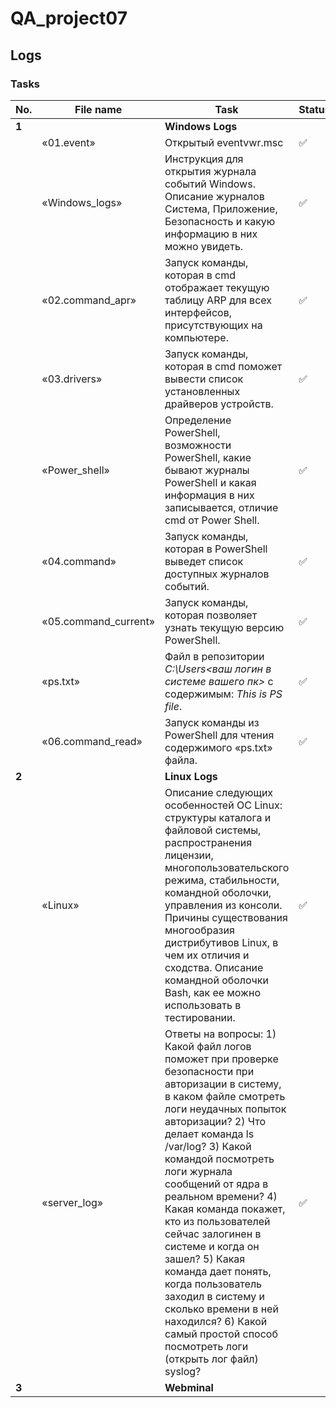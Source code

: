 # QA_project07
Logs
---

 <h3>Tasks</h3>
 
| No. | File name | Task | Status |
| --- | ----------------------| --------------------------------------------------------------------------- | ------ |
| **1** |  | **Windows Logs** | |
| | «01.event» | Открытый eventvwr.msc | ✅ |
| | «Windows_logs» | Инструкция для открытия журнала событий Windows. Описание журналов Система, Приложение, Безопасность и какую информацию в них можно увидеть. | ✅ |
| | «02.command_apr» | Запуск команды, которая в cmd отображает текущую таблицу ARP для всех интерфейсов, присутcтвующих на компьютере. | ✅ |
| | «03.drivers» | Запуск команды, которая в cmd поможет вывести список установленных драйверов устройств. | ✅ |
| | «Power_shell» | Определение PowerShell, возможности PowerShell, какие бывают журналы PowerShell и какая информация в них записывается, отличие cmd от Power Shell. | ✅ |
| | «04.command» | Запуск команды, которая в PowerShell выведет список доступных журналов событий. | ✅ |
| | «05.command_current» | Запуск команды, которая позволяет узнать текущую версию PowerShell. | ✅ |
| | «ps.txt» | Файл в репозитории *C:\Users<ваш логин в системе вашего пк>* с содержимым: *This is PS file*. | ✅ |
| | «06.command_read» | Запуск команды из PowerShell для чтения содержимого «ps.txt» файла. | ✅ |
| **2** |  | **Linux Logs** | |
| | «Linux» | Описание следующих особенностей ОС Linux: структуры каталога и файловой системы, распространения лицензии, многопользовательского режима, стабильности, командной оболочки, управления из консоли. Причины существования многообразия дистрибутивов Linux, в чем их отличия и сходства. Описание командной оболочки Bash, как ее можно использовать в тестировании. | ✅ |
 | | «server_log» | Ответы на вопросы: 1) Какой файл логов поможет при проверке безопасности при авторизации в систему, в каком файле смотреть логи неудачных попыток авторизации? 2) Что делает команда ls /var/log? 3) Какой командой посмотреть логи журнала сообщений от ядра в реальном времени? 4) Какая команда покажет, кто из пользователей сейчас залогинен в системе и когда он зашел? 5) Какая команда дает понять, когда пользователь заходил в систему и сколько времени в ней находился? 6) Какой самый простой способ посмотреть логи (открыть лог файл) syslog? | ✅ |
 | **3** |  | **Webminal** | |
